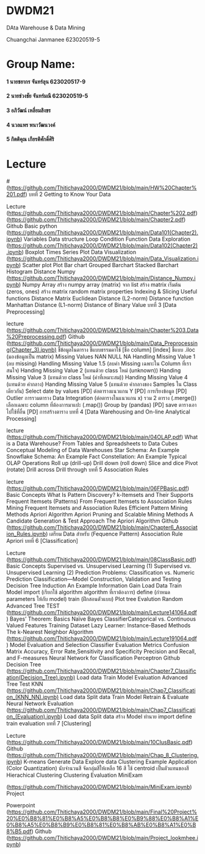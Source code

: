 # DWDM21
DAta Warehouse &amp; Data Mining

Chuangchai Janmanee 623020519-5

# Group Name:
#### 1 นายชยากร จันทร์ลุน 623020517-9
#### 2 นายช่วงชัย จันทร์มณี 623020519-5
#### 3 อภิวัฒน์ เหลี่ยมสิงขร
#### 4 นวลแพร พนาวัฒนวงค์
#### 5 กิตติคุณ เกียรติศักดิ์ศิริ


# Lecture
#(https://github.com/Thitichaya2000/DWDM21/blob/main/HW%20Chapter%201.pdf)
บทที่ 2 Getting to Know Your Data

Lecture
(https://github.com/Thitichaya2000/DWDM21/blob/main/Chapter%202.pdf)
(https://github.com/Thitichaya2000/DWDM21/blob/main/Chapter2.pdf)
Github
Basic python
(https://github.com/Thitichaya2000/DWDM21/blob/main/Data101(Chapter2).ipynb)
Variables
Data structure
Loop
Condition
Function
Data Exploration
(https://github.com/Thitichaya2000/DWDM21/blob/main/Data102(Chapter2).ipynb)
Boxplot
Times Series Plot
Data Visualization
(https://github.com/Thitichaya2000/DWDM21/blob/main/Data_Visualization.ipynb)
Scatter plot
Plot
Bar chart
Grouped Barchart
Stacked Barchart
Histogram
Distance Numpy
(https://github.com/Thitichaya2000/DWDM21/blob/main/Distance_Numpy.ipynb)
Numpy Array
สร้าง numpy array (matrix) จาก list
สร้าง matrix เริ่มต้น (zeros, ones)
สร้าง matrix random
matrix properties
Indexing & Slicing
Useful functions
Distance Matrix
Euclidean Distance (L2-norm)
Distance function
Manhattan Distance (L1-norm)
Distance of Binary Value
บทที่ 3 [Data Preprocessing]

lecture
(https://github.com/Thitichaya2000/DWDM21/blob/main/Chapter%203.Data%20Preprocessing.pdf)
Github
(https://github.com/Thitichaya2000/DWDM21/blob/main/Data_Preprocessing(Chapter_3).ipynb)
ชี้ข้อมูลในตาราง
ชี้แบบธรรมดาใช้ [ชื่อ column] [index]
ชี้แบบ .iloc (มองข้อมูลเป็น matrix)
Missing Values NAN NULL NA
Handling Missing Value 1 (ลบ missing)
Handling Missing Value 1.5 (ลบค่า Missing เฉพาะใน Column ที่เราสนใจ)
Handing Missing Value 2 (แทนด้วย class ใหม่ (unknown))
Handing Missing Value 3 (แทนด้วย class ใหม่ (ค่าที่เหมาะสม))
Handing Missing Value 4 (แทนด้วย ค่ากลาง)
Handing Missing Value 5 (แทนด้วย ค่ากลางของ Samples ใน Class เดียวกัน)
Select date by values [PD]
ต่อตารางแนวแกน Y [PD]
การเรียงข้อมูล [PD]
Outlier
การรวมตาราง Data Integration (ต่อตารางในแนวแกน x)
รวม 2 ตาราง (.merge())
เลือกเฉพาะ column ที่ต้องการมาแปะ (.map())
Group by (pandas)
[PD] save ตารางเอาไปใช้ที่อื่น
[PD] การสร้างตาราง
บทที่ 4 [Data Warehousing and On-line Analytical Processing]

lecture
(https://github.com/Thitichaya2000/DWDM21/blob/main/04OLAP.pdf)
What is a Data Warehouse?
From Tables and Spreadsheets to Data Cubes
Conceptual Modeling of Data Warehouses
Star Schema: An Example
Snowflake Schema: An Example
Fact Constellation: An Example
Typical OLAP Operations
Roll up (drill-up)
Drill down (roll down)
Slice and dice
Pivot (rotate)
Drill across
Drill through
บทที่ 5 Association Rules

lecture
(https://github.com/Thitichaya2000/DWDM21/blob/main/06FPBasic.pdf)
Basic Concepts
What Is Pattern Discovery?
k-Itemsets and Their Supports
Frequent Itemsets (Patterns)
From Frequent Itemsets to Association Rules
Mining Frequent Itemsets and Association Rules
Efficient Pattern Mining Methods
Apriori Algorithm
Apriori Pruning and Scalable Mining Methods
A Candidate Generation & Test Approach
The Apriori Algorithm
Github
(https://github.com/Thitichaya2000/DWDM21/blob/main/Chapter6_Association_Rules.ipynb)
เตรียม Data สำหรับ (Fequence Pattern) Association Rule
Apriori
บทที่ 6 [Classification]

Lecture
(https://github.com/Thitichaya2000/DWDM21/blob/main/08ClassBasic.pdf)
Basic Concepts
Supervised vs. Unsupervised Learning (1)
Supervised vs. Unsupervised Learning (2)
Prediction Problems: Classification vs. Numeric Prediction
Classification—Model Construction, Validation and Testing
Decision Tree Induction
An Example
Information Gain
Load Data
Train Model
import (เรียกใช้ algorithm algorithm ที่เราต้องการ)
define (กำหนด parameters ให้กับ model)
train (ฝึกสอนตัวแบบ)
Plot tree
Evalution
Random
Advanced Tree
TEST
(https://github.com/Thitichaya2000/DWDM21/blob/main/Lecture141064.pdf)
Bayes’ Theorem: Basics
Naïve Bayes
ClassifierCategorical vs. Continuous Valued Features
Training Dataset
Lazy Learner: Instance-Based Methods
The k-Nearest Neighbor Algorithm
(https://github.com/Thitichaya2000/DWDM21/blob/main/Lecture191064.pdf)
Model Evaluation and Selection
Classifier Evaluation Metrics
Confusion Matrix
Accuracy, Error Rate,Sensitivity and Specificity
Precision and Recall, and F-measures
Neural Network for Classification
Perceptron
Github
Decision Tree
(https://github.com/Thitichaya2000/DWDM21/blob/main/Chapter7_Classification(Decision_Tree).ipynb)
Load data
Train Model
Evaluation
Advanced Tree
Test
KNN
(https://github.com/Thitichaya2000/DWDM21/blob/main/Chap7_Classification_(KNN_NN).ipynb)
Load data
Split data
Train Model
Retrain & Evaluate
Neural Network
Evaluation
(https://github.com/Thitichaya2000/DWDM21/blob/main/Chap7_Classification_(Evaluation).ipynb)
Load data
Split data
สร้าง Model ทำนาย
import
define
train
evaluation
บทที่ 7 [Clustering]

Lecture
(https://github.com/Thitichaya2000/DWDM21/blob/main/10ClusBasic.pdf)
Github
(https://github.com/Thitichaya2000/DWDM21/blob/main/Chap_8_Clustering.ipynb)
K-means
Generate Data
Explore data
Clustering
Example Application (Color Quantization)
นับจำนวนสี
จัดกลุ่มสีให้เหลือ 16 สี
ใช้ centroid เป็นตัวแทนของสี
Hierachical Clustering
Clustering Evaluation
MiniExam

(https://github.com/Thitichaya2000/DWDM21/blob/main/MiniExam.ipynb)
Project

Powerpoint
(https://github.com/Thitichaya2000/DWDM21/blob/main/Final%20Project%20%E0%B8%81%E0%B8%A5%E0%B8%B8%E0%B9%88%E0%B8%A1%E0%B8%A5%E0%B8%B9%E0%B8%81%E0%B8%AB%E0%B8%A1%E0%B8%B5.pdf)
Github
(https://github.com/Thitichaya2000/DWDM21/blob/main/Project_lookmhee.ipynb)
